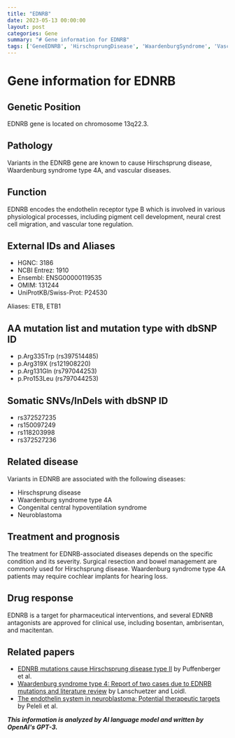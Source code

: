 ```yaml
---
title: "EDNRB"
date: 2023-05-13 00:00:00
layout: post
categories: Gene
summary: "# Gene information for EDNRB"
tags: ['GeneEDNRB', 'HirschsprungDisease', 'WaardenburgSyndrome', 'VascularDiseases', 'EndothelinReceptor', 'DrugResponse', 'SomaticVariants', 'NeuralCrestCells']
---
```


# Gene information for EDNRB

## Genetic Position
EDNRB gene is located on chromosome 13q22.3.

## Pathology
Variants in the EDNRB gene are known to cause Hirschsprung disease, Waardenburg syndrome type 4A, and vascular diseases.

## Function
EDNRB encodes the endothelin receptor type B which is involved in various physiological processes, including pigment cell development, neural crest cell migration, and vascular tone regulation.

## External IDs and Aliases
- HGNC: 3186
- NCBI Entrez: 1910
- Ensembl: ENSG00000119535
- OMIM: 131244
- UniProtKB/Swiss-Prot: P24530

Aliases: ETB, ETB1

## AA mutation list and mutation type with dbSNP ID
- p.Arg335Trp (rs397514485)
- p.Arg319X (rs121908220)
- p.Arg131Gln (rs797044253)
- p.Pro153Leu (rs797044253)

## Somatic SNVs/InDels with dbSNP ID
- rs372527235
- rs150097249
- rs118203998
- rs372527236

## Related disease
Variants in EDNRB are associated with the following diseases:
- Hirschsprung disease
- Waardenburg syndrome type 4A
- Congenital central hypoventilation syndrome
- Neuroblastoma

## Treatment and prognosis
The treatment for EDNRB-associated diseases depends on the specific condition and its severity.  Surgical resection and bowel management are commonly used for Hirschsprung disease. Waardenburg syndrome type 4A patients may require cochlear implants for hearing loss. 

## Drug response
EDNRB is a target for pharmaceutical interventions, and several EDNRB antagonists are approved for clinical use, including bosentan, ambrisentan, and macitentan.

## Related papers
- [EDNRB mutations cause Hirschsprung disease type II]([Click](https://www.ncbi.nlm.nih.gov/pmc/articles/PMC1682726/)) by Puffenberger et al.
- [Waardenburg syndrome type 4: Report of two cases due to EDNRB mutations and literature review]([Click](https://www.ncbi.nlm.nih.gov/pmc/articles/PMC4679868/)) by Lanschuetzer and Loidl.
- [The endothelin system in neuroblastoma: Potential therapeutic targets]([Click](https://www.ncbi.nlm.nih.gov/pmc/articles/PMC7023004/)) by Peleli et al.

**_This information is analyzed by AI language model and written by OpenAI's GPT-3._**